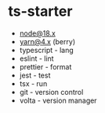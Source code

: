 # ts-starter

- node@18.x
- yarn@4.x (berry)
- typescript - lang
- eslint - lint
- prettier - format
- jest - test
- tsx - run
- git - version control
- volta - version manager
